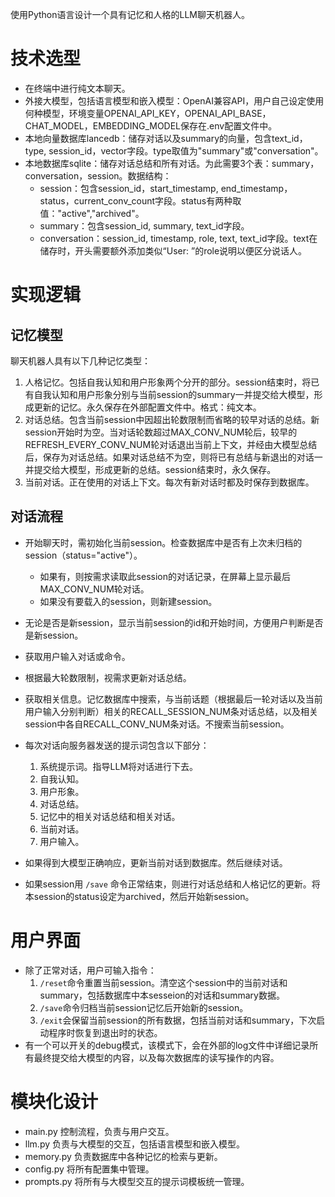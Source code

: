 使用Python语言设计一个具有记忆和人格的LLM聊天机器人。

# 技术选型

- 在终端中进行纯文本聊天。
- 外接大模型，包括语言模型和嵌入模型：OpenAI兼容API，用户自己设定使用何种模型，环境变量OPENAI_API_KEY，OPENAI_API_BASE，CHAT_MODEL，EMBEDDING_MODEL保存在.env配置文件中。
- 本地向量数据库lancedb：储存对话以及summary的向量，包含text_id，type, session_id，vector字段。type取值为"summary"或"conversation"。
- 本地数据库sqlite：储存对话总结和所有对话。为此需要3个表：summary，conversation，session。数据结构：
  - session：包含session_id，start_timestamp, end_timestamp，status，current_conv_count字段。status有两种取值："active","archived"。
  - summary：包含session_id,  summary, text_id字段。
  - conversation：session_id, timestamp, role, text, text_id字段。text在储存时，开头需要额外添加类似“User: ”的role说明以便区分说话人。

# 实现逻辑

## 记忆模型

聊天机器人具有以下几种记忆类型：

1. 人格记忆。包括自我认知和用户形象两个分开的部分。session结束时，将已有自我认知和用户形象分别与当前session的summary一并提交给大模型，形成更新的记忆。永久保存在外部配置文件中。格式：纯文本。
2. 对话总结。包含当前session中因超出轮数限制而省略的较早对话的总结。新session开始时为空。当对话轮数超过MAX_CONV_NUM轮后，较早的REFRESH_EVERY_CONV_NUM轮对话退出当前上下文，并经由大模型总结后，保存为对话总结。如果对话总结不为空，则将已有总结与新退出的对话一并提交给大模型，形成更新的总结。session结束时，永久保存。
3. 当前对话。正在使用的对话上下文。每次有新对话时都及时保存到数据库。

## 对话流程

- 开始聊天时，需初始化当前session。检查数据库中是否有上次未归档的session（status="active"）。
  - 如果有，则按需求读取此session的对话记录，在屏幕上显示最后MAX_CONV_NUM轮对话。
  - 如果没有要载入的session，则新建session。
- 无论是否是新session，显示当前session的id和开始时间，方便用户判断是否是新session。

- 获取用户输入对话或命令。

- 根据最大轮数限制，视需求更新对话总结。

- 获取相关信息。记忆数据库中搜索，与当前话题（根据最后一轮对话以及当前用户输入分别判断）相关的RECALL_SESSION_NUM条对话总结，以及相关session中各自RECALL_CONV_NUM条对话。不搜索当前session。

- 每次对话向服务器发送的提示词包含以下部分：

  1. 系统提示词。指导LLM将对话进行下去。
  2. 自我认知。
  3. 用户形象。
  4. 对话总结。
  5. 记忆中的相关对话总结和相关对话。
  5. 当前对话。
  6. 用户输入。

- 如果得到大模型正确响应，更新当前对话到数据库。然后继续对话。

- 如果session用 `/save` 命令正常结束，则进行对话总结和人格记忆的更新。将本session的status设定为archived，然后开始新session。

# 用户界面

- 除了正常对话，用户可输入指令：
  1. `/reset`命令重置当前session。清空这个session中的当前对话和summary，包括数据库中本sesseion的对话和summary数据。
  2. `/save`命令归档当前session记忆后开始新的session。
  3. `/exit`会保留当前session的所有数据，包括当前对话和summary，下次启动程序时恢复到退出时的状态。
- 有一个可以开关的debug模式，该模式下，会在外部的log文件中详细记录所有最终提交给大模型的内容，以及每次数据库的读写操作的内容。

# 模块化设计

- main.py 控制流程，负责与用户交互。
- llm.py 负责与大模型的交互，包括语言模型和嵌入模型。
- memory.py 负责数据库中各种记忆的检索与更新。
- config.py 将所有配置集中管理。
- prompts.py 将所有与大模型交互的提示词模板统一管理。
